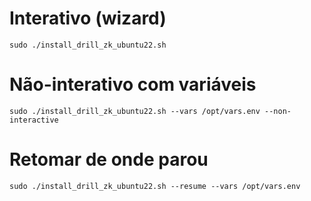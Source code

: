 # Interativo (wizard)
``` sudo ./install_drill_zk_ubuntu22.sh ```

# Não-interativo com variáveis
``` sudo ./install_drill_zk_ubuntu22.sh --vars /opt/vars.env --non-interactive ```

# Retomar de onde parou
``` sudo ./install_drill_zk_ubuntu22.sh --resume --vars /opt/vars.env ```
